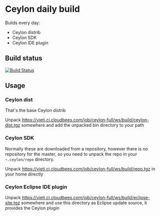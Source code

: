 # Ceylon daily build

Builds every day:

- Ceylon distrib
- Ceylon SDK
- Ceylon IDE plugin

## Build status

[![Build Status](https://vietj.ci.cloudbees.com/buildStatus/icon?job=ceylon-daily)](https://vietj.ci.cloudbees.com/job/ceylon-daily/)

## Usage

### Ceylon dist

That's the base Ceylon distrib

Unpack https://vietj.ci.cloudbees.com/job/ceylon-full/ws/build/ceylon-dist.tgz somewhere and add the unpacked
bin directory to your path

### Ceylon SDK

Normally these are downloaded from a repository, however there is no repository for the master, so you need
to unpack the repo in your `~.ceylon/repo` directory.

Unpack https://vietj.ci.cloudbees.com/job/ceylon-full/ws/build/repo.tgz in your home directly

### Ceylon Eclipse IDE plugin

Unpack https://vietj.ci.cloudbees.com/job/ceylon-full/ws/build/eclipse-site.tgz somewhere and use this directory
as Eclipse update source, it provides the Ceylon plugin
